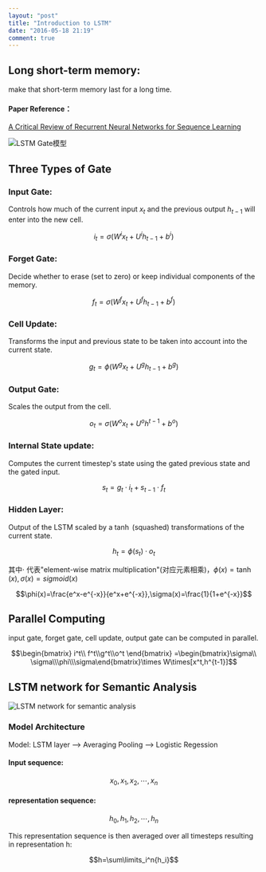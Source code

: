 ```yaml
---
layout: "post"
title: "Introduction to LSTM"
date: "2016-05-18 21:19"
comment: true
---
```

## Long short-term memory:

make that short-term memory last for a long time.


#### Paper Reference：
[A Critical Review of Recurrent Neural Networks for Sequence Learning](http://arxiv.org/pdf/1506.00019)

![LSTM Gate模型](http://deeplearning.net/tutorial/_images/lstm_memorycell.png)

## Three Types of Gate

### Input Gate:
Controls how much of the current input $x_t$ and the previous output $h_{t-1}$ will enter into the new cell.

$$i_t=\sigma(W^i x_t+U^i h_{t-1}+b^i)$$

### Forget Gate:
Decide whether to erase (set to zero) or keep individual components of the memory.

$$f_t=\sigma(W^f x_t+U^f h_{t-1}+b^f)$$

### Cell Update:
Transforms the input and previous state to be taken into account into the current state.

$$g_t=\phi(W^g x_t+U^g h_{t-1}+b^g)$$

### Output Gate:
Scales the output from the cell.

$$o_t=\sigma(W^o x_t+U^o h^{t-1}+b^o)$$

### Internal State update:
Computes the current timestep's state using the gated previous state and the gated input.

$$s_t=g_t\cdot i_t+s_{t-1}\cdot f_t$$

### Hidden Layer:
Output of the LSTM scaled by a $\tanh$ (squashed) transformations of the current state.

$$h_t=\phi(s_t)\cdot o_t$$

其中$\cdot$ 代表"element-wise matrix multiplication"(对应元素相乘)，$\phi(x)=\tanh(x),\sigma(x)=sigmoid(x)$

$$\phi(x)=\frac{e^x-e^{-x}}{e^x+e^{-x}},\sigma(x)=\frac{1}{1+e^{-x}}$$

## Parallel Computing

input gate, forget gate, cell update, output gate can be computed in parallel.

$$\begin{bmatrix} i^t\\ f^t\\g^t\\o^t \end{bmatrix} =\begin{bmatrix}\sigma\\ \sigma\\\phi\\\sigma\end{bmatrix}\times W\times[x^t,h^{t-1}]$$


## LSTM network for Semantic Analysis

![LSTM network for semantic analysis](http://deeplearning.net/tutorial/_images/lstm.png)

### Model Architecture
Model: LSTM layer --> Averaging Pooling --> Logistic Regession

#### Input sequence:

$$x_0,x_1,x_2,\cdots,x_n$$

#### representation sequence:

$$h_0,h_1,h_2,\cdots,h_n$$

This representation sequence is then averaged over all timesteps resulting in representation h:

$$h=\sum\limits_i^n{h_i}$$
